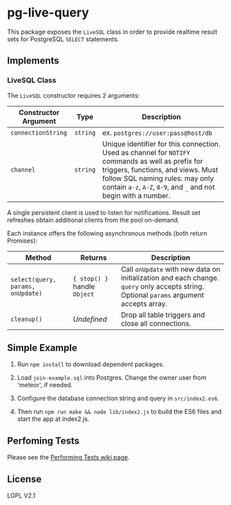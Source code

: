 # pg-live-query

This package exposes the `LiveSQL` class in order to provide realtime result sets for PostgreSQL `SELECT` statements.

## Implements

### LiveSQL Class

The `LiveSQL` constructor requires 2 arguments:

Constructor Argument | Type | Description
---------|------|---------------------------
`connectionString` | `string` | ex. `postgres://user:pass@host/db`
`channel` | `string` | Unique identifier for this connection. Used as channel for `NOTIFY` commands as well as prefix for triggers, functions, and views. Must follow SQL naming rules: may only contain `a-z`, `A-Z`, `0-9`, and `_` and not begin with a number.

A single persistent client is used to listen for notifications. Result set refreshes obtain additional clients from the pool on-demand.

Each instance offers the following asynchronous methods (both return Promises):

Method | Returns | Description
-------|---------|-----------------
`select(query, params, onUpdate)` | `{ stop() }` handle `Object` | Call `onUpdate` with new data on initialization and each change. `query` only accepts string. Optional `params` argument accepts array.
`cleanup()` | *Undefined* | Drop all table triggers and close all connections.

## Simple Example

1. Run `npm install` to download dependent packages.

2. Load `join-example.sql` into Postgres. Change the owner user from 'meteor', if needed.

3. Configure the database connection string and query in `src/index2.es6`.

4. Then run `npm run make && node lib/index2.js` to build the ES6 files and start the app at index2.js.

## Perfoming Tests

Please see the [Performing Tests wiki page](https://github.com/FocusSchoolSoftware/pg-live-query/wiki/Performing-Tests).

## License

LGPL V2.1
